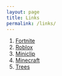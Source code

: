 ```yaml
---
layout: page
title: Links
permalink: /links/
---
```


1. [Fortnite][link1]
2. [Roblox][link2]
3. [Miniclip][link3]
4. [Minecraft][link4]
5. [Trees][link5]



[link1]: https://www.epicgames.com
[link2]: https://www.roblox.com
[link3]: https://www.miniclip.com
[link4]: https://www.minecraft.net
[link5]: https://www.trees.org
